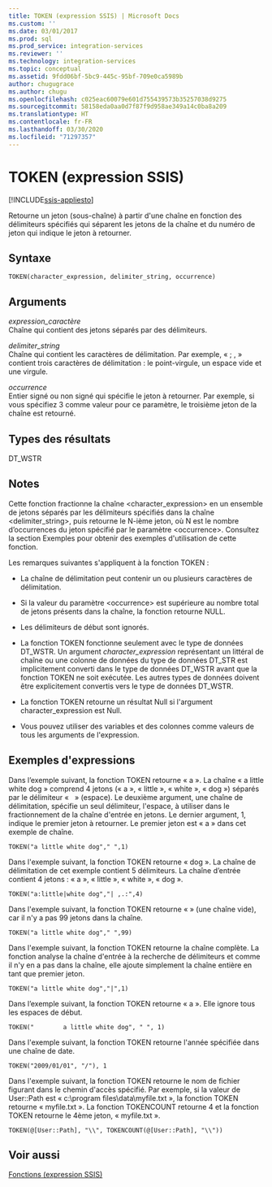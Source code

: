 ```yaml
---
title: TOKEN (expression SSIS) | Microsoft Docs
ms.custom: ''
ms.date: 03/01/2017
ms.prod: sql
ms.prod_service: integration-services
ms.reviewer: ''
ms.technology: integration-services
ms.topic: conceptual
ms.assetid: 9fdd06bf-5bc9-445c-95bf-709e0ca5989b
author: chugugrace
ms.author: chugu
ms.openlocfilehash: c025eac60079e601d755439573b35257038d9275
ms.sourcegitcommit: 58158eda0aa0d7f87f9d958ae349a14c0ba8a209
ms.translationtype: HT
ms.contentlocale: fr-FR
ms.lasthandoff: 03/30/2020
ms.locfileid: "71297357"
---
```

# <a name="token--ssis-expression"></a>TOKEN  (expression SSIS)

[!INCLUDE[ssis-appliesto](../../includes/ssis-appliesto-ssvrpluslinux-asdb-asdw-xxx.md)]


  Retourne un jeton (sous-chaîne) à partir d'une chaîne en fonction des délimiteurs spécifiés qui séparent les jetons de la chaîne et du numéro de jeton qui indique le jeton à retourner.  
  
## <a name="syntax"></a>Syntaxe  
  
```  
TOKEN(character_expression, delimiter_string, occurrence)  
```  
  
## <a name="arguments"></a>Arguments  
 *expression_caractère*  
 Chaîne qui contient des jetons séparés par des délimiteurs.  
  
 *delimiter_string*  
 Chaîne qui contient les caractères de délimitation. Par exemple, « ; , » contient trois caractères de délimitation : le point-virgule, un espace vide et une virgule.  
  
 *occurrence*  
 Entier signé ou non signé qui spécifie le jeton à retourner. Par exemple, si vous spécifiez 3 comme valeur pour ce paramètre, le troisième jeton de la chaîne est retourné.  
  
## <a name="result-types"></a>Types des résultats  
 DT_WSTR  
  
## <a name="remarks"></a>Notes  
 Cette fonction fractionne la chaîne <character_expression> en un ensemble de jetons séparés par les délimiteurs spécifiés dans la chaîne <delimiter_string>, puis retourne le N-ième jeton, où N est le nombre d’occurrences du jeton spécifié par le paramètre \<occurrence>. Consultez la section Exemples pour obtenir des exemples d'utilisation de cette fonction.  
  
 Les remarques suivantes s'appliquent à la fonction TOKEN :  
  
-   La chaîne de délimitation peut contenir un ou plusieurs caractères de délimitation.  
  
-   Si la valeur du paramètre \<occurrence> est supérieure au nombre total de jetons présents dans la chaîne, la fonction retourne NULL.  
  
-   Les délimiteurs de début sont ignorés.  
  
-   La fonction TOKEN fonctionne seulement avec le type de données DT_WSTR. Un argument *character_expression* représentant un littéral de chaîne ou une colonne de données du type de données DT_STR est implicitement converti dans le type de données DT_WSTR avant que la fonction TOKEN ne soit exécutée. Les autres types de données doivent être explicitement convertis vers le type de données DT_WSTR.  
  
-   La fonction TOKEN retourne un résultat Null si l'argument character_expression est Null.  
  
-   Vous pouvez utiliser des variables et des colonnes comme valeurs de tous les arguments de l'expression.  
  
## <a name="expression-examples"></a>Exemples d'expressions  
 Dans l’exemple suivant, la fonction TOKEN retourne « a ». La chaîne « a little white dog » comprend 4 jetons (« a », « little », « white », « dog ») séparés par le délimiteur «   » (espace). Le deuxième argument, une chaîne de délimitation, spécifie un seul délimiteur, l'espace, à utiliser dans le fractionnement de la chaîne d'entrée en jetons. Le dernier argument, 1, indique le premier jeton à retourner. Le premier jeton est « a » dans cet exemple de chaîne.  
  
```  
TOKEN("a little white dog"," ",1)  
```  
  
 Dans l'exemple suivant, la fonction TOKEN retourne « dog ». La chaîne de délimitation de cet exemple contient 5 délimiteurs. La chaîne d’entrée contient 4 jetons : « a », « little », « white », « dog ».  
  
```  
TOKEN("a:little|white dog","| ,.:",4)  
```  
  
 Dans l'exemple suivant, la fonction TOKEN retourne «   » (une chaîne vide), car il n'y a pas 99 jetons dans la chaîne.  
  
```  
TOKEN("a little white dog"," ",99)  
```  
  
 Dans l'exemple suivant, la fonction TOKEN retourne la chaîne complète. La fonction analyse la chaîne d'entrée à la recherche de délimiteurs et comme il n'y en a pas dans la chaîne, elle ajoute simplement la chaîne entière en tant que premier jeton.  
  
```  
TOKEN("a little white dog","|",1)  
```  
  
 Dans l’exemple suivant, la fonction TOKEN retourne « a ». Elle ignore tous les espaces de début.  
  
```  
TOKEN("        a little white dog", " ", 1)  
```  
  
 Dans l'exemple suivant, la fonction TOKEN retourne l'année spécifiée dans une chaîne de date.  
  
```  
TOKEN("2009/01/01", "/"), 1  
```  
  
 Dans l'exemple suivant, la fonction TOKEN retourne le nom de fichier figurant dans le chemin d'accès spécifié. Par exemple, si la valeur de User::Path est « c:\program files\data\myfile.txt », la fonction TOKEN retourne « myfile.txt ». La fonction TOKENCOUNT retourne 4 et la fonction TOKEN retourne le 4ème jeton, « myfile.txt ».  
  
```  
TOKEN(@[User::Path], "\\", TOKENCOUNT(@[User::Path], "\\"))  
```  
  
## <a name="see-also"></a>Voir aussi  
 [Fonctions &#40;expression SSIS&#41;](../../integration-services/expressions/functions-ssis-expression.md)  
  
  
